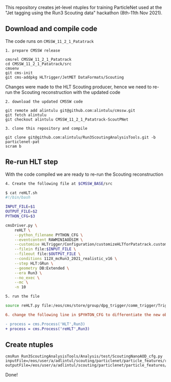 This repository creates jet-level ntuples for training ParticleNet used at the "Jet tagging using the Run3 Scouting data" hackathon (8th-11th Nov 2021).

## Download and compile code

The code runs on `CMSSW_11_2_1_Patatrack`

```
1. prepare CMSSW release

cmsrel CMSSW_11_2_1_Patatrack
cd CMSSW_11_2_1_Patatrack/src
cmsenv
git cms-init
git cms-addpkg HLTrigger/JetMET DataFormats/Scouting
```

Changes were made to the HLT Scouting producer, hence we need to re-run the Scouting reconstruction with the updated code

```
2. download the updated CMSSW code

git remote add alintulu git@github.com:alintulu/cmssw.git
git fetch alintulu
git checkout alintulu CMSSW_11_2_1_Patatrack-ScoutPNet

3. clone this repository and compile

git clone git@github.com:alintulu/Run3ScoutingAnalysisTools.git -b particlenet-pat
scram b
```

## Re-run HLT step

With the code compiled we are ready to re-run the Scouting reconstruction

```bash
4. Create the following file at $CMSSW_BASE/src

$ cat reHLT.sh
#!/bin/bash

INPUT_FILE=$1
OUTPUT_FILE=$2
PYTHON_CFG=$3

cmsDriver.py \
    reHLT \
    --python_filename PYTHON_CFG \
    --eventcontent RAWMINIAODSIM \
    --customise HLTrigger/Configuration/customizeHLTforPatatrack.customizeHLTforPatatrackTriplets \
    --filein file:$INPUT_FILE \
    --fileout file:$OUTPUT_FILE \
    --conditions 112X_mcRun3_2021_realistic_v16 \
    --step HLT:GRun \
    --geometry DB:Extended \
    --era Run3 \
    --no_exec \
    --mc \
    -n 10

5. run the file

source reHLT.py file:/eos/cms/store/group/dpg_trigger/comm_trigger/TriggerStudiesGroup/Scouting/Run3/ML_210512/GluGluHToBB_M125_masseffects_14TeV_TuneCP5_powheg_pythia8/ML_210512/210602_090726/0000/scouting_75.root file:/eos/user/a/adlintul/scouting/particlenet/particle_features/reHLT/edm/scouting_75.root scoutingPF_default.py
```

```diff
6. change the following line in $PYHTON_CFG to differentiate the new objects from the old ones

- process = cms.Process('HLT',Run3)
+ process = cms.Process('reHLT',Run3)
```

## Create ntuples

```
cmsRun Run3ScoutingAnalysisTools/Analysis/test/ScoutingNanoAOD_cfg.py inputFile=/eos/user/a/adlintul/scouting/particlenet/particle_features/reHLT/edm/scouting_75.root outputFile=/eos/user/a/adlintul/scouting/particlenet/particle_features/reHLT/nano/scouting_75.root
```

Done!
